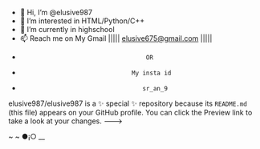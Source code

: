- 👋 Hi, I’m @elusive987
- 👀 I’m interested in HTML/Python/C++
- 🌱 I’m currently in highschool
- 📫  Reach me on My Gmail ||||| elusive675@gmail.com |||||
-                                        OR
-                                    My insta id
-                                       sr_an_9


elusive987/elusive987 is a ✨ special ✨ repository because its `README.md` (this file) appears on your GitHub profile.
You can click the Preview link to take a look at your changes.
--->






~  ~
●¡○
 __

 
